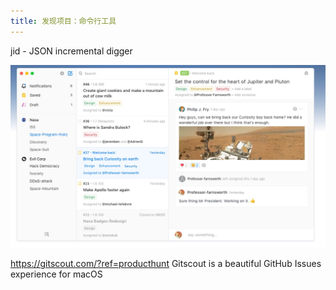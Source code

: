 ```yaml
---
title: 发现项目：命令行工具
---
```




jid - JSON incremental digger



![](media/14912100313889.jpg)

https://gitscout.com/?ref=producthunt  Gitscout is a beautiful GitHub Issues experience for macOS
